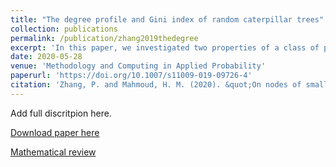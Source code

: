 ```yaml
---
title: "The degree profile and Gini index of random caterpillar trees"
collection: publications
permalink: /publication/zhang2019thedegree
excerpt: 'In this paper, we investigated two properties of a class of preferential attachment (PA) networks evolving in a dynamic manner: the joint distribution of nodes of small degrees and the degree profile. The primary methods for the analysis included martingale theory, Pólya urns and stochastic recurrences.'
date: 2020-05-28
venue: 'Methodology and Computing in Applied Probability'
paperurl: 'https://doi.org/10.1007/s11009-019-09726-4'
citation: 'Zhang, P. and Mahmoud, H. M. (2020). &quot;On nodes of small degrees and degree profile in preferential dynamic attachment circuits.&quot; <i>Methodology and Computing in Applied Probability</i>, <b>22</b>(2), 625--645.'
---
```

Add full discritpion here.

[Download paper here](https://doi.org/10.1007/s11009-019-09726-4)

[Mathematical review](https://mathscinet.ams.org/mathscinet-getitem?mr=4104007)
